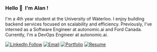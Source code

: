 ### Hello 👋  I'm Alan ! 

I'm a 4th year student at the University of Waterloo. I enjoy building backend services focused on scalability and efficiency. Previously, I've interned as a Software Engineer at autonomic.ai and Ford Canada. Currently, I'm a DevOps Engineer at autonomic.ai.


[![LinkedIn Follow](https://img.shields.io/badge/LinkedIn-blue?style=for-the-badge&logo=linkedin)](https://www.linkedin.com/in/alanxie29/) [![Email](https://img.shields.io/badge/Gmail-red?style=for-the-badge&logo=gmail&logoColor=white)](mailto:alanxie29@gmail.com) [![Portfolio](https://img.shields.io/badge/Portfolio-black?style=for-the-badge)](https://alan-xie.com) [![Resume](https://img.shields.io/badge/Resume-orange?style=for-the-badge)](https://alan-xie.com/assets/alan_xie_resume.pdf)
